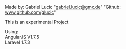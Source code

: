 Made by: Gabriel Lucic "gabriel.lucic@gmx.de" "Github: www.github.com/glucic"

This is an experimental Project

Using:
<br>
AngularJS V1.7.5
<br>
Laravel 1.7.3